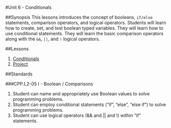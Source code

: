 #Unit 6 - Conditionals

##Synopsis
This lessons introduces the concept of booleans, `if/else` statements, comparison operators, and logical operators. Students will learn how to create, set, and test boolean typed variables. They will learn how to use conditional statements. They will learn the basic comparison operators along with the `&&`, `||`, and `!` logical operators.

##Lessons

1. [Conditionals](lessons/1-conditional)
3. [Project](lessons/2-project)

##Standards

###CPP.L2-05 I - Boolean / Comparisons
1. Student	can	name	and	appropriately	use	Boolean	values	to	solve	programming	problems.	
2. Student	can	employ	conditional	statements	(“if”,	“else”,	“else	if”)	to	solve	programming	problems.	
3. Student	can	use	logical	operators	(&&	and	||	and	!)	within	“if”	statements.
